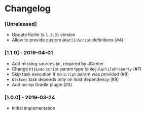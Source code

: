 # Changelog

### [Unreleased]
  - Update Kotlin to `1.3.31` version
  - Allow to provide custom `@KotlinScript` definitions (#4)

### [1.1.0] - 2019-04-01
  - Add missing sources jar, required by JCenter
  - Change `KtsExec` `script` param type to `RegularFileProperty` (#7)
  - Skip task execution if no `script` param was provided (#8)
  - `KtsExec` task depends only on host dependency (#9)
  - Add no-op Gradle plugin (#3)

### [1.0.0] - 2019-03-24
  - Initial implementation
